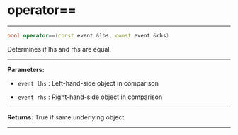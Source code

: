 # operator==

---

```cpp
bool operator==(const event &lhs, const event &rhs)
```


Determines if lhs and rhs are equal. 


---
**Parameters:**

 - `event lhs`
: Left-hand-side object in comparison 

 - `event rhs`
: Right-hand-side object in comparison 


---
**Returns:** True if same underlying object 

---
